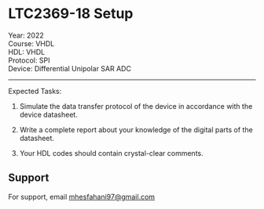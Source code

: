 # LTC2369-18 Setup

Year: 2022  
Course: VHDL  
HDL: VHDL  
Protocol: SPI   
Device: Differential Unipolar SAR ADC
****
Expected Tasks:

1. Simulate the data transfer protocol of the device in accordance with the device datasheet.
 
2. Write a complete report about your knowledge of the digital parts of the datasheet.

3. Your HDL codes should contain crystal-clear comments.
## Support

For support, email mhesfahani97@gmail.com

